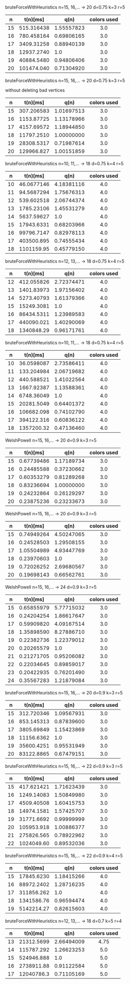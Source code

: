 bruteForceWithHeuristics n=15, 16,... -> 20 d=0.75 k=3 r=5


n|t(n)[ms]|q(n)|colors used
---|---|---|:---:
15|515.316438|1.55557823|3.0
16|780.458164|0.69806165|3.0
17|3409.31258|0.88940139|3.0
18|12937.2740|1.0|3.0
19|40884.5480|0.94806406|3.0
20|101474.040|0.71304920|3.0

bruteForceWithHeuristics n=15, 16,... -> 20 d=0.75 k=3 r=5

without deleting bad vertices


n|t(n)[ms]|q(n)|colors used
---|---|---|:---:
15|307.206583|1.01697513|3.0
16|1153.87725|1.13178966|3.0
17|4157.69572|1.18944850|3.0
18|11797.2510|1.00000000|3.0
19|28308.5317|0.71987614|3.0
20|129966.827|1.00151859|3.0

bruteForceWithHeuristics n=10, 11,... -> 18 d=0.75 k=4 r=5


n|t(n)[ms]|q(n)|colors used
---|---|---|:---:
10|46.0677146|4.18381116|4.0
11|94.5687294|1.75676313|4.0
12|539.602518|2.06744374|4.0
13|1785.23106|1.45531279|4.0
14|5637.59627|1.0|4.0
15|17943.6331|0.68203966|4.0
16|99796.7147|0.82978113|4.0
17|403500.895|0.74555434|4.0
18|1101159.95|0.45779150|4.0

bruteForceWithHeuristics n=12, 13,... -> 18 d=0.75 k=4 r=5


n|t(n)[ms]|q(n)|colors used
---|---|---|:---:
12|412.055826|2.72374471|4.0
13|1401.83973|1.97156402|4.0
14|5273.40793|1.61379366|4.0
15|15249.3081|1.0|4.0
16|86434.5311|1.23989583|4.0
17|440090.021|1.40290069|4.0
18|1340848.29|0.96171761|4.0

bruteForceWithHeuristics n=10, 11,... -> 18 d=0.75 k=4 r=5


n|t(n)[ms]|q(n)|colors used
---|---|---|:---:
10|36.0598087|2.73586411|4.0
11|133.204984|2.06719682|4.0
12|440.588521|1.41022564|4.0
13|1667.92387|1.13588361|4.0
14|6748.36049|1.0|4.0
15|20281.5049|0.64401372|4.0
16|106682.098|0.74102790|4.0
17|394122.316|0.60836122|4.0
18|1357200.32|0.47136460|4.0

WelshPowell n=15, 16,... -> 20 d=0.9 k=3 r=5


n|t(n)[ms]|q(n)|colors used
---|---|---|:---:
15|0.67739486|1.17189734|3.0
16|0.24485588|0.37230662|3.0
17|0.60353279|0.81289268|3.0
18|0.83236694|1.00000000|3.0
19|0.24232864|0.26129297|3.0
20|0.23875236|0.23233673|3.0

WelshPowell n=15, 16,... -> 20 d=0.9 k=3 r=5


n|t(n)[ms]|q(n)|colors used
---|---|---|:---:
15|0.74949264|4.50247065|3.0
16|0.24528503|1.29508155|3.0
17|1.05504989|4.93447769|3.0
18|0.23970603|1.0|3.0
19|0.72026252|2.69680567|3.0
20|0.19698143|0.66562761|3.0

WelshPowell n=15, 16,... -> 24 d=0.9 k=3 r=5


n|t(n)[ms]|q(n)|colors used
---|---|---|:---:
15|0.65855979|5.77715032|3.0
16|0.24204254|1.86617647|3.0
17|0.59909820|4.09167514|3.0
18|1.35898590|8.27886710|3.0
19|0.22382736|1.22379012|3.0
20|0.20265579|1.0|3.0
21|0.21271705|0.95206082|3.0
22|0.22034645|0.89859017|3.0
23|0.20422935|0.76201490|3.0
24|0.35567283|1.21879084|3.0

bruteForceWithHeuristics n=15, 16,... -> 20 d=0.9 k=3 r=5


n|t(n)[ms]|q(n)|colors used
---|---|---|:---:
15|312.720346|1.09567931|3.0
16|853.145313|0.87839600|3.0
17|3805.69849|1.15423869|3.0
18|11156.6362|1.0|3.0
19|35600.4251|0.95531949|3.0
20|83122.8865|0.67479151|3.0

bruteForceWithHeuristics n=15, 16,... -> 22 d=0.9 k=3 r=5


n|t(n)[ms]|q(n)|colors used
---|---|---|:---:
15|417.621421|1.71623439|3.0
16|1249.14083|1.50849980|3.0
17|4509.40508|1.60415753|3.0
18|14974.1581|1.57425707|3.0
19|31771.6692|0.99999999|3.0
20|105953.918|1.00886377|3.0
21|275826.565|0.78922962|3.0
22|1024049.60|0.89532036|3.0

bruteForceWithHeuristics n=15, 16,... -> 22 d=0.9 k=4 r=5


n|t(n)[ms]|q(n)|colors used
---|---|---|:---:
15|17845.6230|1.18415266|4.0
16|88972.2402|1.28716235|4.0
17|311856.262|1.0|4.0
18|1341586.76|0.96594474|4.0
19|5142214.27|0.82615603|4.0

bruteForceWithHeuristics n=12, 13,... -> 18 d=0.7 k=5 r=4


n|t(n)[ms]|q(n)|colors used
---|---|---|:---:
13|21312.5699|2.66494009|4.75
14|115787.292|1.26623253|5.0
15|524946.888|1.0|5.0
16|2738911.88|0.91122584|5.0
17|12040786.3|0.71105169|5.0
